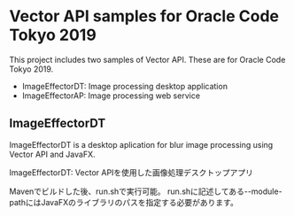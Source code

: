 # Vector API samples for Oracle Code Tokyo 2019

This project includes two samples of Vector API. These are for Oracle Code Tokyo 2019.

* ImageEffectorDT: Image processing desktop application
* ImageEffectorAP: Image processing web service

## ImageEffectorDT

ImageEffectorDT is a desktop aplication for blur image processing using Vector API and JavaFX.



ImageEffectorDT: Vector APIを使用した画像処理デスクトップアプリ

Mavenでビルドした後、run.shで実行可能。
run.shに記述してある--module-pathにはJavaFXのライブラリのパスを指定する必要があります。